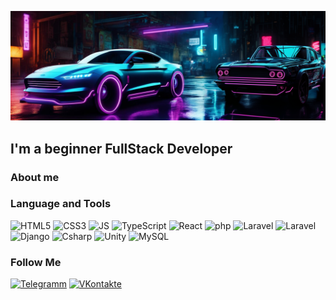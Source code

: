 [![Header](https://github.com/ZhirnovED/ZhirnovED/blob/main/assets/banner.png)](https://t.me/Steven138899)

## I'm a beginner FullStack Developer  

### About me

### Language and Tools
![HTML5](https://img.shields.io/badge/-HTML-064168?style=for-badge-loop&logo=html5)
![CSS3](https://img.shields.io/badge/-CSS3-064168?style=for-badge-loop&logo=css3)
![JS](https://img.shields.io/badge/-JS-064168?style=for-badge-loop&logo=JavaScript)
![TypeScript](https://img.shields.io/badge/-TS-064168?style=for-badge-loop&logo=Typescript)
![React](https://img.shields.io/badge/-React-064168?style=for-badge-loop&logo=React)
![php](https://img.shields.io/badge/-PHP-064168?style=for-badge-loop&logo=php)
![Laravel](https://img.shields.io/badge/-Laravel-064168?style=for-badge-loop&logo=laravel)
![Laravel](https://img.shields.io/badge/-Python-064168?style=for-badge-loop&logo=Python)
![Django](https://img.shields.io/badge/-Django-064168?style=for-badge-loop&logo=Django)
![Csharp](https://img.shields.io/badge/-Csharp-064168?style=for-badge-loop&logo=Csharp)
![Unity](https://img.shields.io/badge/-Unity-064168?style=for-badge-loop&logo=Unity)
![MySQL](https://img.shields.io/badge/-MySQL-064168?style=for-badge-loop&logo=mysql)

### Follow Me

[![Telegramm](https://img.shields.io/badge/-Telegram-064168?style=for-badge-loop&logo=Telegram)](https://t.me/Steven138899)
[![VKontakte](https://img.shields.io/badge/-VK-064168?style=for-badge-loop&logo=VK&logoColor=4d7db3)](https://vk.com/id268186380)

